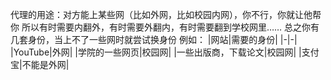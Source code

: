 代理的用途：对方能上某些网（比如外网，比如校园内网），你不行，你就让他帮你
所以有时需要内翻外，有时需要外翻内，有时需要翻到学校网里……
总之你有几套身份，当上不了一些网时就尝试换身份
例如：
|网站|需要的身份|
|-|-|
|YouTube|外网|
|学院的一些网页|校园网|
|一些出版商，下载论文|校园网|
|支付宝|不能是外网|